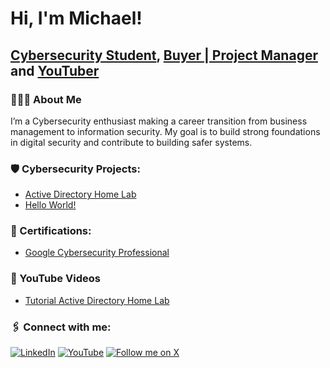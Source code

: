 <h1>Hi, I'm Michael! <br/></h1>

<h2><a href="https://github.com/MichaelLemosC/">Cybersecurity Student</a>, 
<a href="https://www.linkedin.com/in/michael-andre-lemos/">Buyer | Project Manager</a> and 
<a href="https://www.youtube.com/@michaellemosc">YouTuber</a></h2>

<h3>👨🏻‍💻 About Me</h3>
I’m a Cybersecurity enthusiast making a career transition from business management to information security. 
My goal is to build strong foundations in digital security and contribute to building safer systems.

<h3>🛡️ Cybersecurity Projects:</h3>

- [Active Directory Home Lab](https://github.com/michaellemosc/Active-DirectoryURL)
- [Hello World!](https://github.com/michaellemosc/Hello-WorldURL)

<h3>📄 Certifications:</h3>

- [Google Cybersecurity Professional](https://github.com/michaellemosc/Certificate)

<h3>🎥 YouTube Videos</h3>

- [Tutorial Active Directory Home Lab](https://www.youtube.com/@michaellemoscURL)

<h3>🖇️ Connect with me:</h3>

[![LinkedIn](https://img.shields.io/badge/LinkedIn-0077B5?style=for-the-badge&logo=linkedin&logoColor=white)](https://www.linkedin.com/in/michael-andre-lemos/)
[![YouTube](https://img.shields.io/badge/YouTube-FF0000?style=for-the-badge&logo=youtube&logoColor=white)](https://www.youtube.com/@michaellemosc)
[![Follow me on X](https://img.shields.io/badge/Follow%20me%20on%20X-000000?style=for-the-badge&logo=twitter&logoColor=white)](https://twitter.com/michaellemosc)

[X]: https://x.com/michaellemosc
[YouTube]: https://www.youtube.com/@michaellemosc
[LinkedIn]: https://www.linkedin.com/in/michael-andre-lemos/


<!--
**michaellemosc/michaellemosc** is a ✨ _special_ ✨ repository because its `README.md` (this file) appears on your GitHub profile.

Here are some ideas to get you started:

- 🔭 I’m currently working on ...
- 🌱 I’m currently learning ...
- 👯 I’m looking to collaborate on ...
- 🤔 I’m looking for help with ...
- 💬 Ask me about ...
- 📫 How to reach me: ...
- 😄 Pronouns: ...
- ⚡ Fun fact: ...
-->
